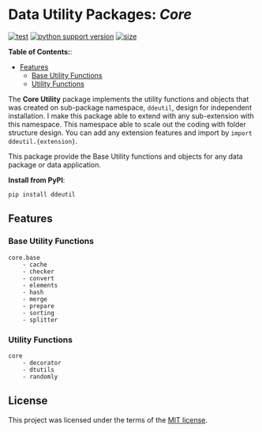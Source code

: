 # Data Utility Packages: _Core_

[![test](https://github.com/korawica/ddeutil/actions/workflows/tests.yml/badge.svg?branch=main)](https://github.com/korawica/ddeutil/actions/workflows/tests.yml)
[![python support version](https://img.shields.io/pypi/pyversions/ddeutil)](https://pypi.org/project/ddeutil/)
[![size](https://img.shields.io/github/languages/code-size/korawica/ddeutil)](https://github.com/korawica/ddeutil)

**Table of Contents:**:

- [Features](#features)
  - [Base Utility Functions](#base-utility-functions)
  - [Utility Functions](#utility-functions)

The **Core Utility** package implements the utility functions and objects
that was created on sub-package namespace, `ddeutil`, design for independent
installation. I make this package able to extend with any sub-extension with this
namespace. This namespace able to scale out the coding with folder
structure design. You can add any extension features and import by
`import ddeutil.{extension}`.

This package provide the Base Utility functions and objects for any data package
or data application.

**Install from PyPI**:

```shell
pip install ddeutil
```

## Features

### Base Utility Functions

```text
core.base
    - cache
    - checker
    - convert
    - elements
    - hash
    - merge
    - prepare
    - sorting
    - splitter
```

### Utility Functions

```text
core
    - decorator
    - dtutils
    - randomly
```

## License

This project was licensed under the terms of the [MIT license](LICENSE).
